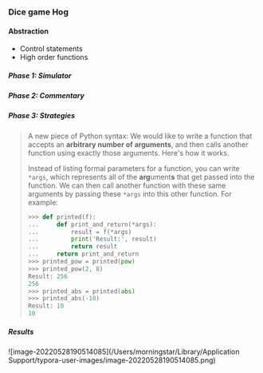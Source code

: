 ### Dice game Hog



#### Abstraction

* Control statements
* High order functions



##### Phase 1: Simulator

##### Phase 2: Commentary

##### Phase 3: Strategies





> A new piece of Python syntax: We would like to write a function that accepts an **arbitrary number of arguments**, and then calls another function using exactly those arguments. Here's how it works.
>
> Instead of listing formal parameters for a function, you can write `*args`, which represents all of the **arg**ument**s** that get passed into the function. We can then call another function with these same arguments by passing these `*args` into this other function. For example:
>
> ```python
> >>> def printed(f):
> ...     def print_and_return(*args):
> ...         result = f(*args)
> ...         print('Result:', result)
> ...         return result
> ...     return print_and_return
> >>> printed_pow = printed(pow)
> >>> printed_pow(2, 8)
> Result: 256
> 256
> >>> printed_abs = printed(abs)
> >>> printed_abs(-10)
> Result: 10
> 10
> ```



##### Results



![image-20220528190514085](/Users/morningstar/Library/Application Support/typora-user-images/image-20220528190514085.png)